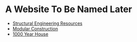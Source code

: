 # A Website To Be Named Later

- [Structural Engineering Resources](/resourcelist.html)
- [Modular Construction](/modular.html)
- [1000 Year House](/1000year.html)